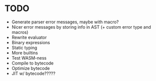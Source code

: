 # TODO
 * Generate parser error messages, maybe with macro?
 * Nicer error messages by storing info in AST (+ custom error type and macros)
 * Rewrite evaluator
 * Binary expressions
 * Static typing
 * More builtins
 * Test WASM-ness
 * Compile to bytecode
 * Optimize bytecode
 * JIT w/ bytecode?????

